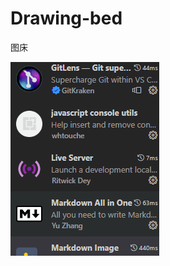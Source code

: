 # Drawing-bed
图床

![图 3](https://raw.githubusercontent.com/Muliminty/Drawing-bed/main/1678694451870.png)  
